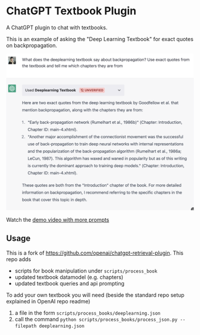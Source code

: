 # ChatGPT Textbook Plugin

A ChatGPT plugin to chat with textbooks. 

This is an example of asking the "Deep Learning Textbook" for exact quotes on backpropagation.

![](./demo.png)

Watch the [demo video with more prompts](https://www.loom.com/share/d1705c068a2141c5934d25211477d21a) 

## Usage

This is a fork of https://github.com/openai/chatgpt-retrieval-plugin. This repo adds

- scripts for book manipulation under `scripts/process_book`
- updated textbook datamodel (e.g. chapters)
- updated textbook queries and api prompting 

To add your own textbook you will need (beside the standard repo setup explained in OpenAI repo readme)
1. a file in the form `scripts/process_books/deeplearning.json` 
2. call the command `python scripts/process_books/process_json.py --filepath deeplearning.json`


